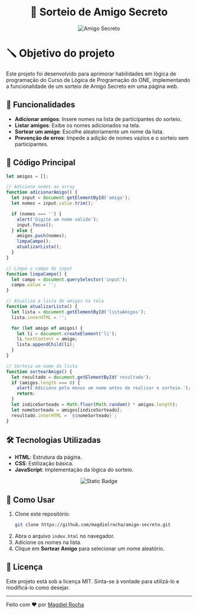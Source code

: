 ﻿<h1 align="center">🎁 Sorteio de Amigo Secreto</h1>
<p align="center">
  <img src="https://github.com/user-attachments/assets/9a66550e-1bc8-4c46-af10-fcbe3e576eff" alt="Amigo Secreto">
</p>


# 🪛 Objetivo do projeto

Este projeto foi desenvolvido para aprimorar habilidades em lógica de programação do Curso de Lógica de Programação do ONE, implementando a funcionalidade de um sorteio de Amigo Secreto em uma página web.

## 🚀 Funcionalidades

- **Adicionar amigos**: Insere nomes na lista de participantes do sorteio.
- **Listar amigos**: Exibe os nomes adicionados na tela.
- **Sortear um amigo**: Escolhe aleatoriamente um nome da lista.
- **Prevenção de erros**: Impede a adição de nomes vazios e o sorteio sem participantes.

## 📜 Código Principal

```javascript
let amigos = [];

// Adiciona nomes ao array
function adicionarAmigo() {
  let input = document.getElementById('amigo');
  let nomes = input.value.trim();

  if (nomes === '') {
    alert('Digite um nome válido');
    input.focus();
  } else {
    amigos.push(nomes);
    limpaCampo();
    atualizarLista();
  }
}

// Limpa o campo do input
function limpaCampo() { 
  let campo = document.querySelector('input');
  campo.value = '';
}

// Atualiza a lista de amigos na tela
function atualizarLista() {
  let lista = document.getElementById('listaAmigos');
  lista.innerHTML = '';

  for (let amigo of amigos) {
    let li = document.createElement('li');
    li.textContent = amigo;
    lista.appendChild(li);
  }
}

// Sorteia um nome da lista
function sortearAmigo() {
  let resultado = document.getElementById('resultado');
  if (amigos.length === 0) {
    alert('Adicione pelo menos um nome antes de realizar o sorteio.');
    return;
  }
  let indiceSorteado = Math.floor(Math.random() * amigos.length);
  let nomeSorteado = amigos[indiceSorteado];
  resultado.innerHTML = `${nomeSorteado}`;
}
```

## 🛠️ Tecnologias Utilizadas

- **HTML**: Estrutura da página.
- **CSS**: Estilização básica.
- **JavaScript**: Implementação da lógica do sorteio.

<p align="center">
  <img src="https://img.shields.io/badge/STATUS-CONCLU%C3%8DDO-GREEN" alt="Static Badge">
</p>

## 📌 Como Usar

1. Clone este repositório:
   ```bash
   git clone https://github.com/magdielrocha/amigo-secreto.git
   ```
2. Abra o arquivo `index.html` no navegador.
3. Adicione os nomes na lista.
4. Clique em **Sortear Amigo** para selecionar um nome aleatório.

## 📜 Licença

Este projeto está sob a licença MIT. Sinta-se à vontade para utilizá-lo e modificá-lo como desejar.

---

Feito com ❤️ por [Magdiel Rocha](https://github.com/magdielrocha)




